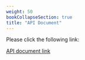 ```yaml
---
weight: 50
bookCollapseSection: true
title: "API Document"
---
```

Please click the following link:

[API document link](/API%20Doc/html/index.html)